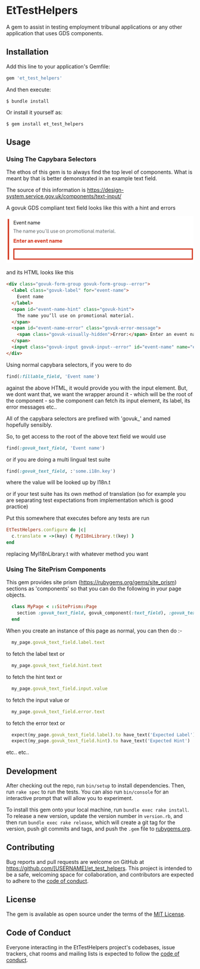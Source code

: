 # EtTestHelpers

A gem to assist in testing employment tribunal applications or
any other application that uses GDS components.

## Installation

Add this line to your application's Gemfile:

```ruby
gem 'et_test_helpers'
```

And then execute:

    $ bundle install

Or install it yourself as:

    $ gem install et_test_helpers

## Usage

### Using The Capybara Selectors

The ethos of this gem is to always find the top level of components.  What is meant by that is better 
demonstrated in an example text field.

The source of this information is https://design-system.service.gov.uk/components/text-input/

A govuk GDS compliant text field looks like this with a hint and errors

![Text Field With Errors And A Hint](docs/images/text-field-with-errors-and-hints.png)

and its HTML looks like this

```html
<div class="govuk-form-group govuk-form-group--error">
  <label class="govuk-label" for="event-name">
    Event name
  </label>
  <span id="event-name-hint" class="govuk-hint">
    The name you’ll use on promotional material.
  </span>
  <span id="event-name-error" class="govuk-error-message">
    <span class="govuk-visually-hidden">Error:</span> Enter an event name
  </span>
  <input class="govuk-input govuk-input--error" id="event-name" name="event-name" type="text" aria-describedby="event-name-hint event-name-error">
</div>
```

Using normal capybara selectors, if you were to do
```ruby
find(:fillable_field, 'Event name')
``` 

against the above HTML, it would provide you with the input element.
But, we dont want that, we want the wrapper around it - which
will be the root of the component - so the component can fetch its
input element, its label, its error messages etc..

All of the capybara selectors are prefixed with 'govuk_' and named 
hopefully sensibly.

So, to get access to the root of the above text field we would use

```ruby
find(:govuk_text_field, 'Event name')
```

or if you are doing a multi lingual test suite

```ruby
find(:govuk_text_field, :'some.i18n.key')
```

where the value will be looked up by I18n.t

or if your test suite has its own method of translation (so for example you
are separating test expectations from implementation which is good practice)

Put this somewhere that executes before any tests are run

```ruby
EtTestHelpers.configure do |c|
  c.translate = ->(key) { MyI18nLibrary.t(key) }
end
```

replacing MyI18nLibrary.t with whatever method you want

### Using The SitePrism Components

This gem provides site prism (https://rubygems.org/gems/site_prism) sections as 'components' so that you can do the following in your
page objects.

```ruby
  class MyPage < ::SitePrism::Page
    section :govuk_text_field, govuk_component(:text_field), :govuk_text_field, 'Text field label'
  end
```

When you create an instance of this page as normal, you can then do :-

```ruby
  my_page.govuk_text_field.label.text
```
to fetch the label text or

```ruby
  my_page.govuk_text_field.hint.text
```
to fetch the hint text or

```ruby
  my_page.govuk_text_field.input.value
```
to fetch the input value or
```ruby
  my_page.govuk_text_field.error.text
```
to fetch the error text or

```ruby
  expect(my_page.govuk_text_field.label).to have_text('Expected Label')
  expect(my_page.govuk_text_field.hint).to have_text('Expected Hint')
```
etc.. etc..

## Development

After checking out the repo, run `bin/setup` to install dependencies. Then, run `rake spec` to run the tests. You can also run `bin/console` for an interactive prompt that will allow you to experiment.

To install this gem onto your local machine, run `bundle exec rake install`. To release a new version, update the version number in `version.rb`, and then run `bundle exec rake release`, which will create a git tag for the version, push git commits and tags, and push the `.gem` file to [rubygems.org](https://rubygems.org).

## Contributing

Bug reports and pull requests are welcome on GitHub at https://github.com/[USERNAME]/et_test_helpers. This project is intended to be a safe, welcoming space for collaboration, and contributors are expected to adhere to the [code of conduct](https://github.com/[USERNAME]/et_test_helpers/blob/master/CODE_OF_CONDUCT.md).


## License

The gem is available as open source under the terms of the [MIT License](https://opensource.org/licenses/MIT).

## Code of Conduct

Everyone interacting in the EtTestHelpers project's codebases, issue trackers, chat rooms and mailing lists is expected to follow the [code of conduct](https://github.com/[USERNAME]/et_test_helpers/blob/master/CODE_OF_CONDUCT.md).
